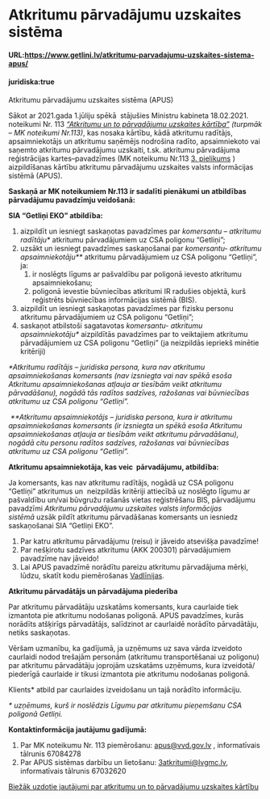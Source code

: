 # Atkritumu pārvadājumu uzskaites sistēma

#### URL:https://www.getlini.lv/atkritumu-parvadajumu-uzskaites-sistema-apus/

#### juridiska:true


Atkritumu pārvadājumu uzskaites sistēma (APUS)

Sākot ar 2021.gada 1.jūliju spēkā  stājušies Ministru kabineta 18.02.2021. noteikumi Nr. 113 [_“Atkritumu un to pārvadājumu uzskaites kārtība”_](https://likumi.lv/doc.php?id=321151&version_date=23.02.2021) _(turpmāk – MK noteikumi Nr.113)_, kas nosaka kārtību, kādā atkritumu radītājs, apsaimniekotājs un atkritumu saņēmējs nodrošina radīto, apsaimniekoto vai saņemto atkritumu pārvadājumu uzskaiti, t.sk. atkritumu pārvadājuma reģistrācijas kartes–pavadzīmes (MK noteikumu Nr.113 [3\. pielikums](https://www.getlini.lv/wp-content/uploads/2022/06/P3.docx) ) aizpildīšanas kārtību atkritumu pārvadājumu uzskaites valsts informācijas sistēmā (APUS).

**Saskaņā ar MK noteikumiem Nr.113 ir sadalīti pienākumi un atbildības pārvadājumu pavadzīmju veidošanā:**

**SIA “Getliņi EKO” atbildība:**

1.  aizpildīt un iesniegt saskaņotas pavadzīmes par _komersantu – atkritumu radītāju\*_ atkritumu pārvadājumiem uz CSA poligonu “Getliņi”;
2.  uzsākt un iesniegt pavadzīmes saskaņošanai par _komersantu- atkritumu apsaimniekotāju\*\*_ atkritumu pārvadājumiem uz CSA poligonu “Getliņi”, ja:
    1.  ir noslēgts līgums ar pašvaldību par poligonā ievesto atkritumu apsaimniekošanu;
    2.  poligonā ievestie būvniecības atkritumi IR radušies objektā, kurš reģistrēts būvniecības informācijas sistēmā (BIS).
3.  aizpildīt un iesniegt saskaņotas pavadzīmes par fizisku personu atkritumu pārvadājumiem uz CSA poligonu “Getliņi”;
4.  saskaņot atbilstoši sagatavotas _komersantu- atkritumu apsaimniekotāju\*_ aizpildītās pavadzīmes par to veiktajiem atkritumu pārvadājumiem uz CSA poligonu “Getliņi” (ja neizpildās iepriekš minētie kritēriji)

_\*Atkritumu radītājs – juridiska persona, kura nav atkritumu apsaimniekošanas komersants (nav izsniegta vai nav spēkā esoša Atkritumu apsaimniekošanas atļauja ar tiesībām veikt atkritumu pārvadāšanu), nogādā tās radītos sadzīves, ražošanas vai būvniecības atkritumu uz CSA poligonu “Getliņi”._

 _\*\*Atkritumu apsaimniekotājs – juridiska persona, kura ir atkritumu apsaimniekošanas komersants (ir izsniegta un spēkā esoša Atkritumu apsaimniekošanas atļauja ar tiesībām veikt atkritumu pārvadāšanu), nogādā citu personu radītos sadzīves, ražošanas vai būvniecības atkritumu uz CSA poligonu “Getliņi”._  

**Atkritumu apsaimniekotāja, kas veic  pārvadājumu, atbildība:**

Ja komersants, kas nav atkritumu radītājs, nogādā uz CSA poligonu “Getliņi” atkritumus un  neizpildās kritēriji attiecībā uz noslēgto līgumu ar pašvaldību un/vai būvgružu rašanās vietas reģistrēšanu BIS, pārvadājumu pavadzīmi _Atkritumu pārvadājumu uzskaites valsts informācijas sistēmā_ uzsāk pildīt atkritumu pārvadāšanas komersants un iesniedz saskaņošanai SIA “Getliņi EKO”.

1.  Par katru atkritumu pārvadājumu (reisu) ir jāveido atsevišķa pavadzīme!
2.  Par nešķirotu sadzīves atkritumu (AKK 200301) pārvadājumiem pavadzīme nav jāveido!
3.  Lai APUS pavadzīmē norādītu pareizu atkritumu pārvadājuma mērķi, lūdzu, skatīt kodu piemērošanas [Vadlīnijas](https://www.getlini.lv/wp-content/uploads/2023/01/APUS_kodu_vadlinijas_klientiem_2023.pdf).

**Atkritumu pārvadātājs un pārvadājuma piederība**

Par atkritumu pārvadātāju uzskatāms komersants, kura caurlaide tiek izmantota pie atkritumu nodošanas poligonā. APUS pavadzīmes, kurās norādīts atšķirīgs pārvadātājs, salīdzinot ar caurlaidē norādīto pārvadātāju, netiks saskaņotas.

Vēršam uzmanību, ka gadījumā, ja uzņēmums uz sava vārda izveidoto caurlaidi nodod trešajām personām (atkritumu transportēšanai uz poligonu) par atkritumu pārvadātāju joprojām uzskatāms uzņēmums, kura izveidotā/ piederīgā caurlaide ir tikusi izmantota pie atkritumu nodošanas poligonā.

Klients\* atbild par caurlaides izveidošanu un tajā norādīto informāciju.

_\*_ _uzņēmums, kurš ir noslēdzis Līgumu par atkritumu pieņemšanu CSA poligonā Getliņi._

**Kontaktinformācija jautājumu gadījumā:**

1.  Par MK noteikumu Nr. 113 piemērošanu: [apus@vvd.gov.lv](mailto:apus@vvd.gov.lv) , informatīvais tālrunis 67084278
2.  Par APUS sistēmas darbību un lietošanu: [3atkritumi@lvgmc.lv](mailto:3atkritumi@lvgmc.lv),  informatīvais tālrunis 67032620

[Biežāk uzdotie jautājumi par atkritumu un to pārvadājumu uzskaites kārtību](https://www.varam.gov.lv/lv/biezak-uzdotie-jautajumi-par-atkritumu-un-parvadajumu-uzskaites-kartibu)